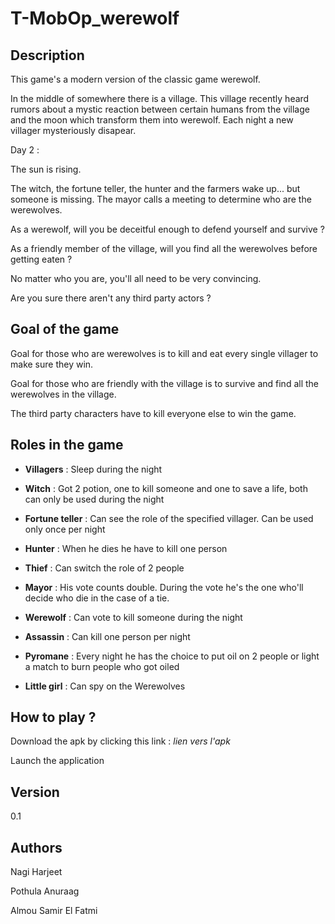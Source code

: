 # T-MobOp_werewolf

## Description
This game's a modern version of the classic game werewolf.

In the middle of somewhere there is a village.
This village recently heard rumors about a mystic reaction between certain humans from the village and the moon which transform them into werewolf.
Each night a new villager mysteriously disapear.

Day 2 : 

The sun is rising. 

The witch, the fortune teller, the hunter and the farmers wake up... but someone is missing.
The mayor calls a meeting to determine who are the werewolves.

As a werewolf, will you be deceitful enough to defend yourself and survive ?

As a friendly member of the village, will you find all the werewolves before getting eaten ?

No matter who you are, you'll all need to be very convincing.

Are you sure there aren't any third party actors ?

## Goal of the game
Goal for those who are werewolves is to kill and eat every single villager to make sure they win.

Goal for those who are friendly with the village is to survive and find all the werewolves in the village.

The third party characters have to kill everyone else to win the game.

## Roles in the game

- **Villagers**      : Sleep during the night

- **Witch**          : Got 2 potion, one to kill someone and one to save a life, both can only be used during the night

- **Fortune teller** : Can see the role of the specified villager. Can be used only once per night

- **Hunter**         : When he dies he have to kill one person 

- **Thief**          : Can switch the role of 2 people

- **Mayor**          : His vote counts double. During the vote he's the one who'll decide who die in the case of a tie. 

- **Werewolf**       : Can vote to kill someone during the night

- **Assassin**       : Can kill one person per night 

- **Pyromane**       : Every night he has the choice to put oil on 2 people or light a match to burn people who got oiled

- **Little girl**    : Can spy on the Werewolves



## How to play ?
Download the apk by clicking this link : *lien vers l'apk*

Launch the application

## Version
0.1

## Authors
Nagi Harjeet

Pothula Anuraag

Almou Samir El Fatmi

